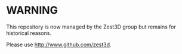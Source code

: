 WARNING
=======
This repository is now managed by the Zest3D group but remains for historical reasons.

Please use http://www.github.com/zest3d.
